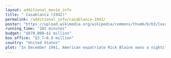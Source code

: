 ```yaml
---
layout: additional_movie_info
title: " Casablanca (1942)"
permalink: /additional_info/casablanca-1942/
poster: "https://upload.wikimedia.org/wikipedia/commons/thumb/b/b3/CasablancaPoster-Gold.jpg/220px-CasablancaPoster-Gold.jpg"
running_time: "102 minutes"
budget: "$878,000–$1 million"
box_office: "$3.7–6.9 million"
country: "United States"
plot: "In December 1941, American expatriate Rick Blaine owns a nightclub and gambling den in Casablanca. \"Rick's Café Américain\" attracts a varied clientele, including Vichy French and Nazi German officials, refugees desperate to reach the still-neutral United States, and those who prey on them. Although Rick professes to be neutral in all matters, he ran guns to Ethiopia in 1935 and fought on the Loyalist side in the Spanish Civil War.\n\nPetty crook Ugarte boasts to Rick of letters of transit obtained by murdering two German couriers. The papers allow the bearers to travel freely around German-occupied Europe and to neutral Portugal. Ugarte plans to sell them at the club and persuades Rick to hold them for him. Before he can meet his contact, Ugarte is arrested by the local police under Captain Louis Renault, the unabashedly corrupt prefect of police. Ugarte dies without revealing that Rick has the letters.\n\nThen, the reason for Rick's cynical nature—former lover Ilsa Lund—enters his establishment. Spotting Rick's friend and house pianist, Sam, Ilsa asks him to play \"As Time Goes By\". Rick storms over, furious that Sam disobeyed his order never to perform that song again, and is stunned to see Ilsa. She is accompanied by her husband, Victor Laszlo, a renowned fugitive Czechoslovak Resistance leader. A flashback reveals Ilsa left Rick without explanation when the couple were planning to flee as the German army neared Paris, embittering Rick. Laszlo and Ilsa need the letters to escape, while German Major Strasser arrives in Casablanca to prevent that.\n\nWhen Laszlo makes inquiries, Signor Ferrari, an underworld figure and Rick's friendly business rival, divulges his suspicion that Rick has the letters. Laszlo returns to Rick's café that night and tries to buy them. Rick refuses to sell, telling Laszlo to ask his wife why. They are interrupted when Strasser leads a group of German officers in singing \"Die Wacht am Rhein\". Laszlo orders the house band to play \"La Marseillaise\", and Rick allows it. Patriotism grips the crowd and everyone joins in, drowning out the Germans. Afterwards, Strasser has Renault close the club on a flimsy pretext.\n\nLater, Ilsa confronts Rick in the deserted café; when he refuses to give her the letters, she threatens him with a gun but then confesses that she still loves him. She explains that when they met and fell in love in Paris in 1940, she believed her husband had been killed while attempting to escape from a concentration camp. When she learned that Laszlo was alive and hiding near Paris, she left Rick without explanation to nurse her sick husband. Rick's bitterness dissolves. He agrees to help, letting Ilsa believe she and Rick will stay together while Laszlo leaves Casablanca. When Laszlo unexpectedly shows up, having narrowly escaped a police raid on a Resistance meeting, Rick has waiter Carl spirit Ilsa away. Laszlo, aware of Rick's love for Ilsa, tries to persuade him to use the letters to take her to safety.\n\nWhen the police arrest Laszlo on a trumped-up charge, Rick persuades Renault to release him by promising to set Laszlo up for a much more serious crime: possession of the letters. To allay Renault's suspicions, Rick explains that he and Ilsa will use the letters to leave for America. When Renault tries to arrest Laszlo as arranged, however, Rick forces him at gunpoint to assist in their escape. At the last moment, Rick makes Ilsa board the plane to Lisbon with Laszlo, telling her that she would regret it if she stayed, \"Maybe not today, maybe not tomorrow, but soon and for the rest of your life.\" Strasser, tipped off by Renault, drives up alone. When Strasser attempts to stop the plane and then draws a gun on Rick, the latter shoots him dead. Policemen arrive. Renault orders them to \"round up the usual suspects.\" He suggests to Rick that they join the Free French in Brazzaville. As they walk away into the fog, Rick says, \"Louis, I think this is the beginning of a beautiful friendship.\""
---
```

